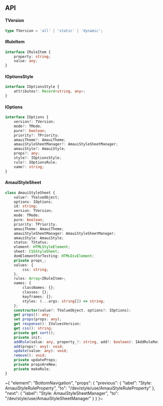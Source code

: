 

## API

#### TVersion

```ts
type TVersion = 'all' | 'static' | 'dynamic';
```

#### IRuleItem

```ts
interface IRuleItem {
    property: string;
    value: any;
}
```

#### IOptionsStyle

```ts
interface IOptionsStyle {
    attributes?: Record<string, any>;
}
```

#### IOptions

```ts
interface IOptions {
    version?: TVersion;
    mode?: TMode;
    pure?: boolean;
    priority?: TPriority;
    amauiTheme?: AmauiTheme;
    amauiStyleSheetManager?: AmauiStyleSheetManager;
    amauiStyle?: AmauiStyle;
    props?: any;
    style?: IOptionsStyle;
    rule?: IOptionsRule;
    name?: string;
}
```

#### AmauiStyleSheet

```ts
class AmauiStyleSheet {
    value?: TValueObject;
    options: IOptions;
    id: string;
    version: TVersion;
    mode: TMode;
    pure: boolean;
    priority: TPriority;
    amauiTheme: AmauiTheme;
    amauiStyleSheetManager: AmauiStyleSheetManager;
    amauiStyle: AmauiStyle;
    status: TStatus;
    element: HTMLStyleElement;
    sheet: CSSStyleSheet;
    domElementForTesting: HTMLDivElement;
    private props_;
    values: {
        css: string;
    };
    rules: Array<IRuleItem>;
    names: {
        classNames: {};
        classes: {};
        keyframes: {};
        styles: (...args: string[]) => string;
    };
    constructor(value?: TValueObject, options?: IOptions);
    get props(): any;
    set props(props: any);
    get response(): IValuesVersion;
    get css(): string;
    private get sort();
    private init;
    addRule(value: any, property_?: string, add?: boolean): IAddRuleResponse;
    add(props?: any): void;
    update(value: any): void;
    remove(): void;
    private updateProps;
    private propsAreNew;
    private makeRule;
}
```


~{
  "element": "BottomNavigation",
  "props": {
    "previous": {
      "label": "Style: AmauiStyleRuleProperty",
      "to": "/dev/style/use/AmauiStyleRuleProperty"
    },
    "next": {
      "label": "Style: AmauiStyleSheetManager",
      "to": "/dev/style/use/AmauiStyleSheetManager"
    }
  }
}~